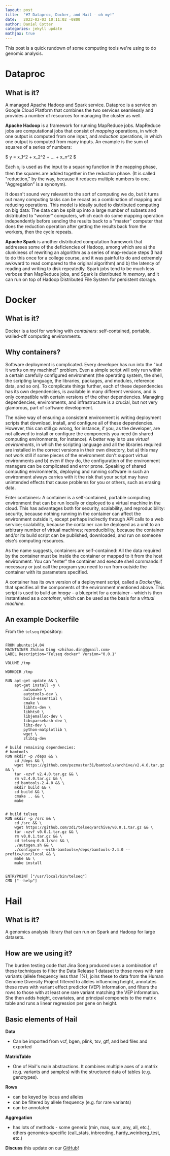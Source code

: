 ```yaml
---
layout: post
title:  "#7 Dataproc, Docker, and Hail - oh my!"
date:   2023-02-03 10:11:02 -0800
author: Daniel Cotter 
categories: jekyll update
mathjax: true
---
```


This post is a quick rundown of some computing tools we're using to do genomic analysis.

# Dataproc

## What is it?
A managed Apache Hadoop and Spark service. Dataproc is a service on Google Cloud Platform that combines the two services seamlessly and provides a number of resources for managing the cluster as well.

**Apache Hadoop** is a framework for running MapReduce jobs. MapReduce jobs are computational jobs that consist of *mapping* operations, in which one output is computed from one input, and *reduction* operations, in which one output is computed from many inputs. An example is the sum of squares of a series of numbers:

$ y = x_1^2 + x_2^2 + ... + x_n^2 $

Each $x_i$ is used as the input to a squaring function in the mapping phase, then the squares are added together in the reduction phase. (It is called "reduction," by the way, because it reduces multiple numbers to one. "Aggregation" is a synonym).

It doesn't sound very relevant to the sort of computing we do, but it turns out many computing tasks can be recast as a combination of mapping and reducing operations. This model is ideally suited to distributed computing on big data: The data can be split up into a large number of subsets and distributed to "worker" computers, which each do some mapping operation independently before sending the results back to a "master" computer that does the reduction operation after getting the results back from the workers, then the cycle repeats.

**Apache Spark** is another distributed computation framework that addresses some of the deficiencies of Hadoop, among which are a) the clunkiness of rewriting an algorithm as a series of map-reduce steps (I had to do this once for a college course, and it was painful to do and extremely awkward to read compared to the original algorithm) and b) the latency of reading and writing to disk repeatedly. Spark jobs tend to be much less verbose than MapReduce jobs, and Spark is distributed *in memory*, and it can run on top of Hadoop Distributed File System for persistent storage.

# Docker

## What is it?
Docker is a tool for working with *containers*: self-contained, portable, walled-off computing environments.

## Why containers?

Software deployment is complicated. Every developer has run into the "but it works on my machine!" problem. Even a simple script will only run within a certain carefully configured environment (the operating system, the shell, the scripting language, the libraries, packages, and modules, reference data, and so on). To complicate things further, each of these dependencies has its own dependencies, is available in many different versions, and is only compatible with certain versions of the other dependencies. Managing dependencies, environments, and infrastructure is a crucial, but not very glamorous, part of software development.

The naïve way of ensuring a consistent environment is writing deployment scripts that download, install, and configure all of these dependencies. However, this can still go wrong, for instance, if you, as the developer, are not allowed to install or configure the components you need (in shared computing environments, for instance). A better way is to use *virtual environments*, in which the scripting language and all the libraries required are installed in the correct versions in their own directory, but a) this may not work still if some pieces of the environment don't support virtual environments and b) even if they do, the configuration of the environment managers can be complicated and error prone. Speaking of shared computing environments, deploying and running software in such an environment always carries with it the risk that your script may have unintended effects that cause problems for you or others, such as erasing data.

Enter containers: A container is a self-contained, portable computing environment that can be run locally or deployed to a virtual machine in the cloud. This has advantages both for security, scalability, and reproducibility: security, because nothing running in the container can affect the environment outside it, except perhaps indirectly through API calls to a web service; scalability, because the container can be deployed as a unit to an arbitrary number of virtual machines; reproducibility, because the container and/or its build script can be published, downloaded, and run on someone else's computing resources.

As the name suggests, containers are self-contained: All the data required by the container must be inside the container or mapped to it from the host environment. You can "enter" the container and execute shell commands if necessary or just call the program you need to run from outside the container with its parameters specified.

A container has its own version of a deployment script, called a *Dockerfile*, that specifies all the components of the environment mentioned above. This script is used to build an *image* – a blueprint for a container – which is then instantiated as a *container*, which can be used as the basis for a *virtual machine*.

## An example Dockerfile
From the `telseq` repository:
```

FROM ubuntu:14.04
MAINTAINER Zhihao Ding <zhihao.ding@gmail.com>
LABEL Description="Telseq docker" Version="0.0.1"

VOLUME /tmp

WORKDIR /tmp

RUN apt-get update && \
    apt-get install -y \
        automake \
        autotools-dev \
        build-essential \
        cmake \
        libhts-dev \
        libhts0 \
        libjemalloc-dev \
        libsparsehash-dev \
        libz-dev \
        python-matplotlib \
        wget \
        zlib1g-dev

# build remaining dependencies:
# bamtools
RUN mkdir -p /deps && \
    cd /deps && \
    wget https://github.com/pezmaster31/bamtools/archive/v2.4.0.tar.gz && \
    tar -xzvf v2.4.0.tar.gz && \
    rm v2.4.0.tar.gz && \
    cd bamtools-2.4.0 && \
    mkdir build && \
    cd build && \
    cmake .. && \
    make


# build telseq
RUN mkdir -p /src && \
    cd /src && \
    wget https://github.com/zd1/telseq/archive/v0.0.1.tar.gz && \
    tar -xzvf v0.0.1.tar.gz && \
    rm v0.0.1.tar.gz && \
    cd telseq-0.0.1/src && \
    ./autogen.sh && \
    ./configure --with-bamtools=/deps/bamtools-2.4.0 --prefix=/usr/local && \
    make && \
    make install


ENTRYPOINT ["/usr/local/bin/telseq"]
CMD ["--help"]
```

# Hail

## What is it?
A genomics analysis library that can run on Spark and Hadoop for large datasets.

## How are we using it?
The burden testing code that Jina Song produced uses a combination of these techniques to filter the Data Release 1 dataset to those rows with rare variants (allele frequency less than 1%), joins these to data from the Human Genome Diversity Project filtered to alleles influencing height, annotates these rows with variant effect predictor (VEP) information, and filters the rows to those with at least one rare variant matching the VEP information. She then adds height, covariates, and principal componets to the matrix table and runs a linear regression per gene on height.

## Basic elements of Hail
**Data**
- Can be imported from vcf, bgen, plink, tsv, gtf, and bed files and exported 

**MatrixTable**
- One of Hail's main abstractions. It combines multiple axes of a matrix (e.g. variants and samples) with the structured data of tables (e.g. genotypes).

**Rows**
- can be keyed by locus and alleles
- can be filtered by allele frequency (e.g. for rare variants)
- can be annotated

**Aggregation**
- has lots of methods - some generic (min, max, sum, any, all, etc.), others genomics-specific (call_stats, inbreeding, hardy_weinberg_test, etc.)

**Discuss** this update on our [GitHub](https://github.com/orgs/va-big-data-genomics/discussions/5)!